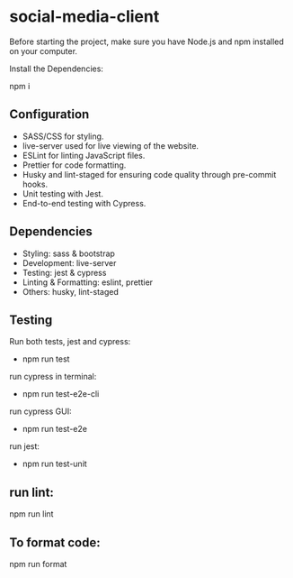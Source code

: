 # social-media-client

Before starting the project, make sure you have Node.js and npm installed on your computer.

Install the Dependencies:

npm i

## Configuration

- SASS/CSS for styling.
- live-server used for live viewing of the website.
- ESLint for linting JavaScript files.
- Prettier for code formatting.
- Husky and lint-staged for ensuring code quality through pre-commit hooks.
- Unit testing with Jest.
- End-to-end testing with Cypress.

## Dependencies

- Styling: sass & bootstrap
- Development: live-server
- Testing: jest & cypress
- Linting & Formatting: eslint, prettier
- Others: husky, lint-staged

## Testing

Run both tests, jest and cypress:
- npm run test
  
run cypress in terminal:
- npm run test-e2e-cli
  
run cypress GUI:
- npm run test-e2e

run jest:
- npm run test-unit

## run lint:

npm run lint

## To format code:

npm run format
